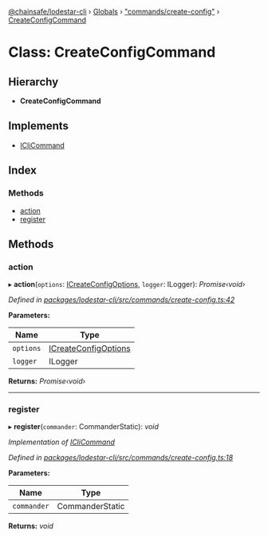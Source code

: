 [@chainsafe/lodestar-cli](../README.md) › [Globals](../globals.md) › ["commands/create-config"](../modules/_commands_create_config_.md) › [CreateConfigCommand](_commands_create_config_.createconfigcommand.md)

# Class: CreateConfigCommand

## Hierarchy

* **CreateConfigCommand**

## Implements

* [ICliCommand](../interfaces/_commands_interface_.iclicommand.md)

## Index

### Methods

* [action](_commands_create_config_.createconfigcommand.md#action)
* [register](_commands_create_config_.createconfigcommand.md#register)

## Methods

###  action

▸ **action**(`options`: [ICreateConfigOptions](../interfaces/_commands_create_config_.icreateconfigoptions.md), `logger`: ILogger): *Promise‹void›*

*Defined in [packages/lodestar-cli/src/commands/create-config.ts:42](https://github.com/ChainSafe/lodestar/blob/b5860cf/packages/lodestar-cli/src/commands/create-config.ts#L42)*

**Parameters:**

Name | Type |
------ | ------ |
`options` | [ICreateConfigOptions](../interfaces/_commands_create_config_.icreateconfigoptions.md) |
`logger` | ILogger |

**Returns:** *Promise‹void›*

___

###  register

▸ **register**(`commander`: CommanderStatic): *void*

*Implementation of [ICliCommand](../interfaces/_commands_interface_.iclicommand.md)*

*Defined in [packages/lodestar-cli/src/commands/create-config.ts:18](https://github.com/ChainSafe/lodestar/blob/b5860cf/packages/lodestar-cli/src/commands/create-config.ts#L18)*

**Parameters:**

Name | Type |
------ | ------ |
`commander` | CommanderStatic |

**Returns:** *void*

